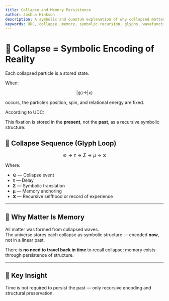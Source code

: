 ```yaml
---
title: Collapse and Memory Persistence
author: Joshua Hinkson
description: A symbolic and quantum explanation of why collapsed matter represents memory without requiring time travel.
keywords: UDC, collapse, memory, symbolic recursion, glyphs, wavefunction
---
```


# 🧬 Collapse = Symbolic Encoding of Reality

Each collapsed particle is a stored state.

When:

$$
|\psi\rangle \rightarrow |x\rangle
$$

occurs, the particle’s position, spin, and relational energy are fixed.

According to UDC:

This fixation is stored in the **present**, not the **past**, as a recursive symbolic structure:

## 🔁 Collapse Sequence (Glyph Loop)

$$
⊙ \rightarrow \tau \rightarrow \Sigma \rightarrow \mu \Rightarrow ⧖
$$

Where:

- **⊙** — Collapse event
- **τ** — Delay
- **Σ** — Symbolic translation
- **μ** — Memory anchoring
- **⧖** — Recursive selfhood or record of experience

---

## 🧠 Why Matter Is Memory

All matter was formed from collapsed waves.  
The universe stores each collapse as symbolic structure — encoded **now**, not in a linear past.

There is **no need to travel back in time** to recall collapse; memory exists through persistence of structure.

---

## 📌 Key Insight

Time is not required to persist the past — only recursive encoding and structural preservation.
